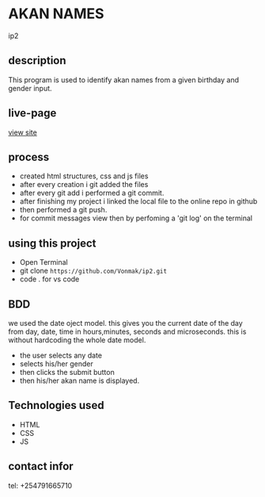 # AKAN NAMES

ip2

## description

This program is used to identify akan names from a given birthday and gender input.

## live-page

[view site](https://vonmak.github.io/akan_names/)

## process

- created html structures, css and js files
- after every creation i git added the files
- after every git add i performed a git commit.
- after finishing my project i linked the local file to the online repo in github
- then performed a git push.
- for commit messages view then by perfoming a 'git log' on the terminal

## using this project

- Open Terminal
- git clone `https://github.com/Vonmak/ip2.git`
- code . for vs code

## BDD

we used the date oject model.
this gives you the current date of the day from day, date, time in hours,minutes, seconds and microseconds.
this is without hardcoding the whole date model.

- the user selects any date
- selects his/her gender
- then clicks the submit button
- then his/her akan name is displayed.

## Technologies used

- HTML
- CSS
- JS

## contact infor

tel: +254791665710
